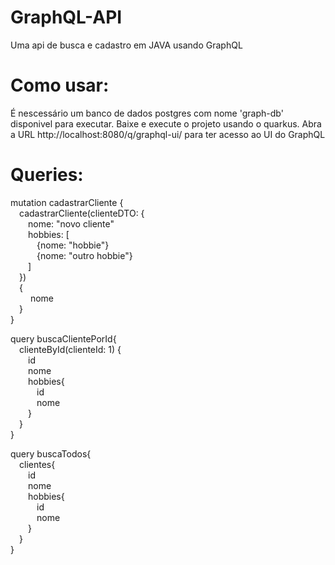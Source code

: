 # GraphQL-API
Uma api de busca e cadastro em JAVA usando GraphQL

# Como usar:

É nescessário um banco de dados postgres com nome 'graph-db' disponivel para executar.
Baixe e execute o projeto usando o quarkus. 
Abra a URL http://localhost:8080/q/graphql-ui/ para ter acesso ao UI do GraphQL

# Queries:

mutation cadastrarCliente {  
&emsp;cadastrarCliente(clienteDTO: {  
&emsp;&emsp;nome: "novo cliente"  
&emsp;&emsp;hobbies: [  
&emsp;&emsp;&emsp;{nome: "hobbie"}  
&emsp;&emsp;&emsp;{nome: "outro hobbie"}  
&emsp;&emsp;]  
&emsp;})  
&emsp;{  
&emsp;&emsp; nome  
&emsp;}  
}  

query buscaClientePorId{  
&emsp;clienteById(clienteId: 1) {  
&emsp;&emsp;id  
&emsp;&emsp;nome  
&emsp;&emsp;hobbies{  
&emsp;&emsp;&emsp;id  
&emsp;&emsp;&emsp;nome  
&emsp;&emsp;}  
&emsp;}  
}  

query buscaTodos{  
&emsp;clientes{  
&emsp;&emsp;id  
&emsp;&emsp;nome  
&emsp;&emsp;hobbies{  
&emsp;&emsp;&emsp;id  
&emsp;&emsp;&emsp;nome  
&emsp;&emsp;}  
&emsp;}  
}
